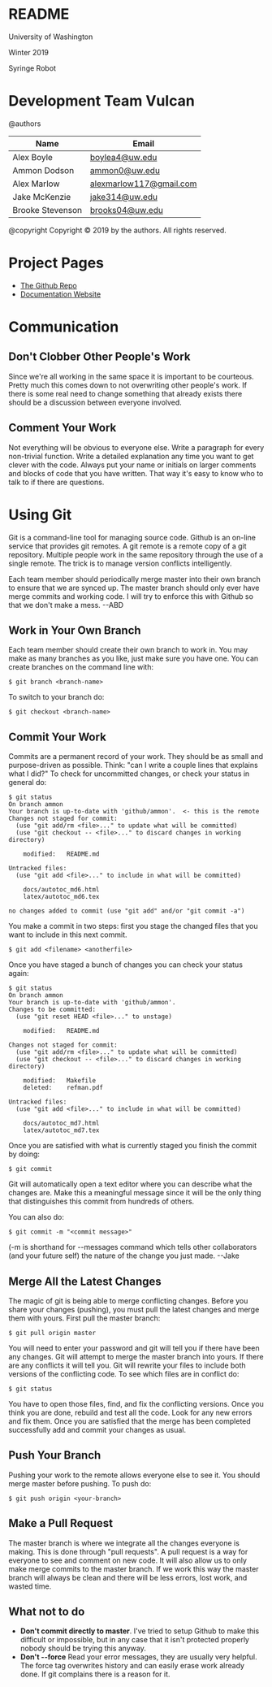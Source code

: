 # README

University of Washington

Winter 2019

Syringe Robot

# Development Team Vulcan
@authors

Name             | Email
---------------- | -----------------------
Alex Boyle       | boylea4@uw.edu
Ammon Dodson     | ammon0@uw.edu
Alex Marlow      | alexmarlow117@gmail.com
Jake McKenzie    | jake314@uw.edu
Brooke Stevenson | brooks04@uw.edu

@copyright Copyright &copy; 2019 by the authors. All rights reserved.

# Project Pages
*	[The Github Repo](https://github.com/ammon0/Syringenator)
*	[Documentation Website](https://ammon0.github.io/Syringenator/index.html)

# Communication
## Don't Clobber Other People's Work
Since we're all working in the same space it is important to be courteous. Pretty much this comes down to not overwriting other people's work. If there is some real need to change something that already exists there should be a discussion between everyone involved.

## Comment Your Work
Not everything will be obvious to everyone else. Write a paragraph for every non-trivial function. Write a detailed explanation any time you want to get clever with the code. Always put your name or initials on larger comments and blocks of code that you have written. That way it's easy to know who to talk to if there are questions.

# Using Git
Git is a command-line tool for managing source code. Github is an on-line service that provides git remotes. A git remote is a remote copy of a git repository. Multiple people work in the same repository through the use of a single remote. The trick is to manage version conflicts intelligently.

Each team member should periodically merge master into their own branch to ensure that we are synced up. The master branch should only ever have merge commits and working code. I will try to enforce this with Github so that we don't make a mess.
--ABD

## Work in Your Own Branch
Each team member should create their own branch to work in. You may make as many branches as you like, just make sure you have one. You can create branches on the command line with:
```
$ git branch <branch-name>
```
To switch to your branch do:
```
$ git checkout <branch-name>
```

## Commit Your Work
Commits are a permanent record of your work. They should be as small and purpose-driven as possible. Think: "can I write a couple lines that explains what I did?" To check for uncommitted changes, or check your status in general do:
```
$ git status
On branch ammon
Your branch is up-to-date with 'github/ammon'.	<- this is the remote
Changes not staged for commit:
  (use "git add/rm <file>..." to update what will be committed)
  (use "git checkout -- <file>..." to discard changes in working directory)

	modified:   README.md

Untracked files:
  (use "git add <file>..." to include in what will be committed)

	docs/autotoc_md6.html
	latex/autotoc_md6.tex

no changes added to commit (use "git add" and/or "git commit -a")

```
You make a commit in two steps: first you stage the changed files that you want to include in this next commit.
```
$ git add <filename> <anotherfile>
```
Once you have staged a bunch of changes you can check your status again:
```
$ git status
On branch ammon
Your branch is up-to-date with 'github/ammon'.
Changes to be committed:
  (use "git reset HEAD <file>..." to unstage)

	modified:   README.md

Changes not staged for commit:
  (use "git add/rm <file>..." to update what will be committed)
  (use "git checkout -- <file>..." to discard changes in working directory)

	modified:   Makefile
	deleted:    refman.pdf

Untracked files:
  (use "git add <file>..." to include in what will be committed)

	docs/autotoc_md7.html
	latex/autotoc_md7.tex
```
Once you are satisfied with what is currently staged you finish the commit by doing:
```
$ git commit
```
Git will automatically open a text editor where you can describe what the changes are. Make this a meaningful message since it will be the only thing that distinguishes this commit from hundreds of others.

You can also do:
```
$ git commit -m "<commit message>"
```
(-m is shorthand for --messages command which tells other collaborators (and your future self) the nature of the change you just made.
--Jake

## Merge All the Latest Changes
The magic of git is being able to merge conflicting changes. Before you share your changes (pushing), you must pull the latest changes and merge them with yours. First pull the master branch:
```
$ git pull origin master
```
You will need to enter your password and git will tell you if there have been any changes. Git will attempt to merge the master branch into yours. If there are any conflicts it will tell you. Git will rewrite your files to include both versions of the conflicting code. To see which files are in conflict do:
```
$ git status
```
You have to open those files, find, and fix the conflicting versions. Once you think you are done, rebuild and test all the code. Look for any new errors and fix them. Once you are satisfied that the merge has been completed successfully add and commit your changes as usual.

## Push Your Branch
Pushing your work to the remote allows everyone else to see it. You should merge master before pushing. To push do:
```
$ git push origin <your-branch>
```

## Make a Pull Request
The master branch is where we integrate all the changes everyone is making. This is done through "pull requests". A pull request is a way for everyone to see and comment on new code. It will also allow us to only make merge commits to the master branch. If we work this way the master branch will always be clean and there will be less errors, lost work, and wasted time.

## What not to do
*	**Don't commit directly to master**. I've tried to setup Github to make this difficult or impossible, but in any case that it isn't protected properly nobody should be trying this anyway.
*	**Don't --force** Read your error messages, they are usually very helpful. The force tag overwrites history and can easily erase work already done. If git complains there is a reason for it.


